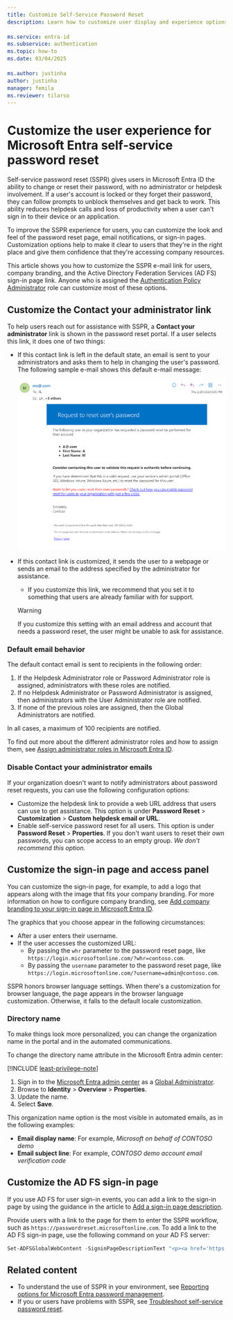 ```yaml
---
title: Customize Self-Service Password Reset
description: Learn how to customize user display and experience options for Microsoft Entra self-service password reset.

ms.service: entra-id
ms.subservice: authentication
ms.topic: how-to
ms.date: 03/04/2025

ms.author: justinha
author: justinha
manager: femila
ms.reviewer: tilarso
---
```

# Customize the user experience for Microsoft Entra self-service password reset

Self-service password reset (SSPR) gives users in Microsoft Entra ID the ability to change or reset their password, with no administrator or helpdesk involvement. If a user's account is locked or they forget their password, they can follow prompts to unblock themselves and get back to work. This ability reduces helpdesk calls and loss of productivity when a user can't sign in to their device or an application.

To improve the SSPR experience for users, you can customize the look and feel of the password reset page, email notifications, or sign-in pages. Customization options help to make it clear to users that they're in the right place and give them confidence that they're accessing company resources.

This article shows you how to customize the SSPR e-mail link for users, company branding, and the Active Directory Federation Services (AD FS) sign-in page link. Anyone who is assigned the [Authentication Policy Administrator](../role-based-access-control/permissions-reference.md#authentication-policy-administrator) role can customize most of these options.

## Customize the Contact your administrator link

To help users reach out for assistance with SSPR, a **Contact your administrator** link is shown in the password reset portal. If a user selects this link, it does one of two things:

* If this contact link is left in the default state, an email is sent to your administrators and asks them to help in changing the user's password. The following sample e-mail shows this default e-mail message:

    ![Screenshot that shows a sample request to reset email sent to an administrator.](./media/howto-sspr-customization/sspr-contact-admin.png)

* If this contact link is customized, it sends the user to a webpage or sends an email to the address specified by the administrator for assistance.
    * If you customize this link, we recommend that you set it to something that users are already familiar with for support.

    > [!WARNING]
    > If you customize this setting with an email address and account that needs a password reset, the user might be unable to ask for assistance.

### Default email behavior

The default contact email is sent to recipients in the following order:

1. If the Helpdesk Administrator role or Password Administrator role is assigned, administrators with these roles are notified.
1. If no Helpdesk Administrator or Password Administrator is assigned, then administrators with the User Administrator role are notified.
1. If none of the previous roles are assigned, then the Global Administrators are notified.

In all cases, a maximum of 100 recipients are notified.

To find out more about the different administrator roles and how to assign them, see [Assign administrator roles in Microsoft Entra ID](~/identity/role-based-access-control/permissions-reference.md).

### Disable Contact your administrator emails

If your organization doesn't want to notify administrators about password reset requests, you can use the following configuration options:

* Customize the helpdesk link to provide a web URL address that users can use to get assistance. This option is under **Password Reset** > **Customization** > **Custom helpdesk email or URL**.
* Enable self-service password reset for all users. This option is under **Password Reset** > **Properties**. If you don't want users to reset their own passwords, you can scope access to an empty group. *We don't recommend this option.*

## Customize the sign-in page and access panel

You can customize the sign-in page, for example, to add a logo that appears along with the image that fits your company branding. For more information on how to configure company branding, see [Add company branding to your sign-in page in Microsoft Entra ID](~/fundamentals/how-to-customize-branding.md).

The graphics that you choose appear in the following circumstances:

* After a user enters their username.
* If the user accesses the customized URL:
   * By passing the `whr` parameter to the password reset page, like `https://login.microsoftonline.com/?whr=contoso.com`.
   * By passing the `username` parameter to the password reset page, like `https://login.microsoftonline.com/?username=admin@contoso.com`.

SSPR honors browser language settings. When there's a customization for browser language, the page appears in the browser language customization. Otherwise, it falls to the default locale customization.

### Directory name

To make things look more personalized, you can change the organization name in the portal and in the automated communications.

To change the directory name attribute in the Microsoft Entra admin center:

[!INCLUDE [least-privilege-note](../../includes/definitions/least-privilege-note.md)]

1. Sign in to the [Microsoft Entra admin center](https://entra.microsoft.com) as a [Global Administrator](~/identity/role-based-access-control/permissions-reference.md#global-administrator).
1. Browse to **Identity** > **Overview** > **Properties**.
1. Update the name.
1. Select **Save**.

This organization name option is the most visible in automated emails, as in the following examples:

* **Email display name**: For example, *Microsoft on behalf of CONTOSO demo*
* **Email subject line**: For example, *CONTOSO demo account email verification code*

## Customize the AD FS sign-in page

If you use AD FS for user sign-in events, you can add a link to the sign-in page by using the guidance in the article to [Add a sign-in page description](/windows-server/identity/ad-fs/operations/add-sign-in-page-description).

Provide users with a link to the page for them to enter the SSPR workflow, such as `https://passwordreset.microsoftonline.com`. To add a link to the AD FS sign-in page, use the following command on your AD FS server:

``` powershell
Set-ADFSGlobalWebContent -SigninPageDescriptionText "<p><a href='https://passwordreset.microsoftonline.com' target='_blank'>Can't access your account?</a></p>"
```

## Related content

- To understand the use of SSPR in your environment, see [Reporting options for Microsoft Entra password management](howto-sspr-reporting.md).
- If you or users have problems with SSPR, see [Troubleshoot self-service password reset](./troubleshoot-sspr.md).
